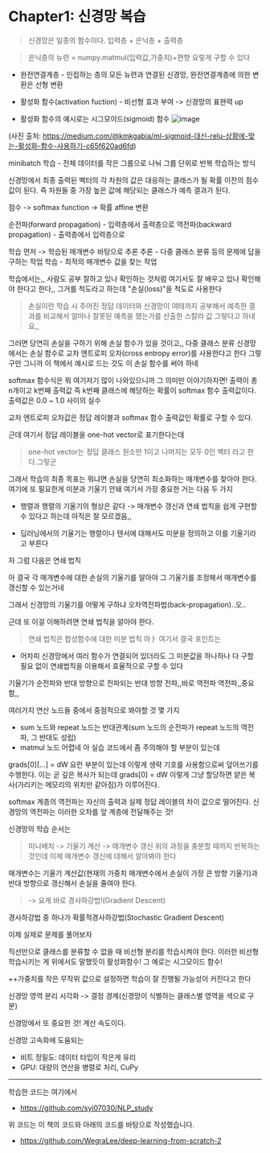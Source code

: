 # Chapter1: 신경망 복습
> 신경망은 일종의 함수이다.
> 입력층 + 은닉층 + 출력층

> 은닉층의 뉴련 = numpy.matmul(입력값,가중치)+편향
> 요렇게 구할 수 있다

- 완전연결계층 - 인접하는 층의 모든 뉴련과 연결된 신경망, 완전연결계층에 의한 변환은 선형 변환
- 활성화 함수(activation fuction) - 비선형 효과 부여 -> 신경망의 표현력 up

- 활성화 함수의 예시로는 시그모이드(sigmoid) 함수
![image](https://github.com/user-attachments/assets/56fb45da-7afe-41ff-af8d-444acdb40a4d)

(사진 출처: https://medium.com/@kmkgabia/ml-sigmoid-대신-relu-상황에-맞는-활성화-함수-사용하기-c65f620ad6fd)

minibatch 학습 - 전체 데이터를 작은 그룹으로 나눠 그룹 단위로 반복 학습하는 방식

신경망에서 최종 출력된 벡터의 각 차원의 값은 대응하는 클래스가 될 확률 이전의 점수값이 된다.
즉 차원들 중 가장 높은 값에 해당되는 클래스가 예측 결과가 된다.

점수 -> softmax function -> 확률
affine 변환

순전파(forward propagation) - 입력층에서 출력층으로
역전파(backward propagation) - 출력층에서 입력층으로

학습 먼저 -> 학습된 매개변수 바탕으로 추론
추론 - 다중 클래스 분류 등의 문제에 답을 구하는 작업
학습 - 최적의 매개변수 값을 찾는 작업

학습에서는,, 사람도 공부 잘하고 있나 확인하는 것처럼 여기서도 잘 배우고 있나 확인해야 한다고 한다,, 그거를 척도라고 하는데
"손실(loss)"을 척도로 사용한다

> 손실이란 학습 시 주어진 정답 데이터와 신경망이 여태까지 공부해서 예측한 결과를 비교해서 얼마나 잘못된 예측을 했는가를 산출한 스칼라 값
그렇다고 하네요,,

그러면 당연히 손실을 구하기 위해 손실 함수가 있을 것이고,,
다중 클래스 분류 신경망에서는 손실 함수로 교차 엔트로피 오차(cross entropy error)를 사용한다고 한다
그렇구만 그니까 이 책에서 예시로 드는 것도 이 손실 함수를 써야 하네

softmax 함수식은 뭐 여기저기 많이 나와있으니까 그 의미만 이야기하자면!
출력이 총 n개이고 k번째 출력값 즉 k번째 클래스에 해당하는 확률이 softmax 함수 출력값이다. 출력값은 0.0 ~ 1.0 사이의 실수

교차 엔트로피 오차값은 정답 레이블과 softmax 함수 출력값인 확률로 구할 수 있다.

근데 여기서 정답 레이블을 one-hot vector로 표기한다는데

> one-hot vector는 정답 클래스 원소만 1이고 나머지는 모두 0인 벡터
라고 한다.그렇군

그래서 학습의 최종 목표는 뭐냐면 손실을 당연히 최소화하는 매개변수를 찾아야 한다.
여기에 또 필요한게 미분과 기울기 안돼
여기서 가장 중요한 거는 다음 두 가지

- 행렬과 행렬의 기울기의 형상은 같다 -> 매개변수 갱신과 연쇄 법칙을 쉽게 구현할 수 있다고 하는데 아직은 잘 모르겠음,,

- 딥러닝에서의 기울기는 행렬이나 텐서에 대해서도 미분을 정의하고 이를 기울기라고 부른다

자 그럼 다음은 연쇄 법칙

아 결국 각 매개변수에 대한 손실의 기울기를 알아야 그 기울기를 조정해서 매개변수를 갱신할 수 있는거네

그래서 신경망의 기울기를 어떻게 구하냐
오차역전파법(back-propagation)..오..

근데 또 이걸 이해하려면 연쇄 법칙을 알아야 한다.

> 연쇄 법칙은 합성함수에 대한 미분 법칙
아ㅏ 여기서 결국 포인트는

- 어차피 신경망에서 여러 함수가 연결되어 있더라도 그 미분값을 하나하나 다 구할 필요 없이 연쇄법칙을 이용해서 효율적으로 구할 수 있다

기울기가 순전파와 반대 방향으로 전파되는 반대 방향 전파,,바로 역전파
역전파,,중요함,,

여러가지 연산 노드들 중에서 중점적으로 봐야할 것 몇 가지

- sum 노드와 repeat 노드는 반대관계(sum 노드의 순전파가 repeat 노드의 역전파, 그 반대도 성립)
- matmul 노드 어렵네
아 실습 코드에서 좀 주의해야 할 부분이 있는데

grads[0][...] = dW
요런 부분이 있는데 이렇게 생략 기호를 사용함으로써 덮어쓰기를 수행한다.
이는 곧 깊은 복사가 되는데 grads[0] = dW 이렇게 그냥 할당하면 얕은 복사(가리키는 메모리의 위치만 같아짐)가 이루어진다.

softmax 계층의 역전파는 자신의 출력과 실제 정답 레이블의 차이 값으로 떨어진다.
신경망의 역전파는 이러한 오차를 앞 계층에 전달해주는 것!

신경망의 학습 순서는
> 미니배치 -> 기울기 계산 -> 매개변수 갱신
위의 과정을 충분할 때까지 반복하는 것인데 이제 매개변수 갱신에 대해서 알아봐야 한다

매개변수는 기울기 계산값(현재의 가중치 매개변수에서 손실이 가장 큰 방향 기울기)과 반대 방향으로 갱신해서 손실을 줄여야 한다.
> -> 요게 바로 경사하강법!(Gradient Descent)

경사하강법 중 하나가 확률적경사하강법(Stochastic Gradient Descent)

이제 실제로 문제를 풀어보자

직선만으로 클래스를 분류할 수 없을 때 비선형 분리를 학습시켜야 한다.
이러한 비선형 학습시키는 게 위에서도 말했듯이 활성화함수! 그 예로는 시그모이드 함수!

++가중치를 작은 무작위 값으로 설정하면 학습이 잘 진행될 가능성이 커진다고 한다

신경망 영역 분리 시각화 -> 결정 경계(신경망이 식별하는 클래스별 영역을 색으로 구분)

신경망에서 또 중요한 것!
계산 속도이다.

신경망 고속화에 도움되는

- 비트 정밀도: 데이터 타입이 작은게 유리
- GPU: 대량의 연산을 병렬로 처리, CuPy
--- 
학습한 코드는 여기에서
- https://github.com/syi07030/NLP_study

위 코드는 이 책의 코드와 아래의 코드를 바탕으로 작성했습니다.
- https://github.com/WegraLee/deep-learning-from-scratch-2


